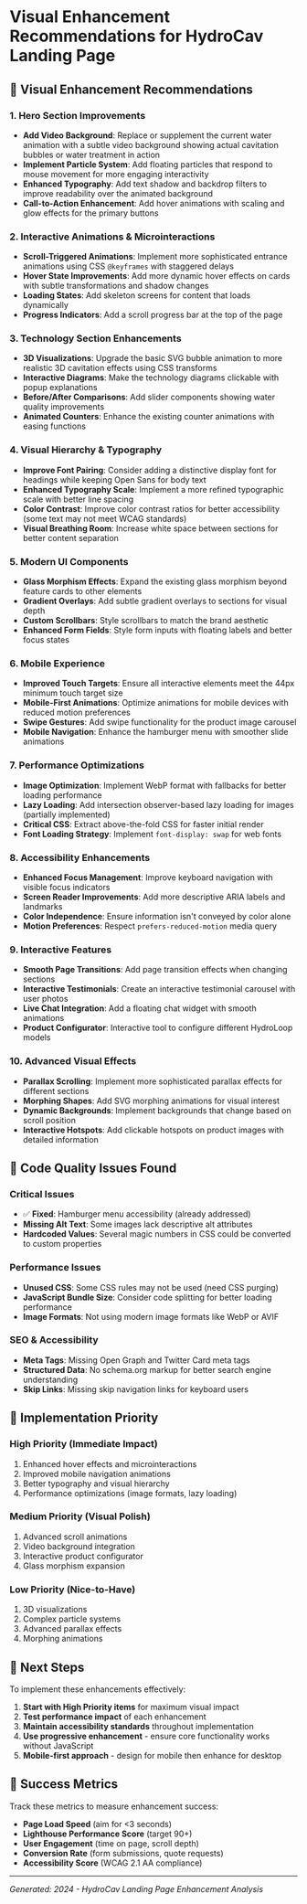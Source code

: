 # Visual Enhancement Recommendations for HydroCav Landing Page

## 🎨 **Visual Enhancement Recommendations**

### **1. Hero Section Improvements**
- **Add Video Background**: Replace or supplement the current water animation with a subtle video background showing actual cavitation bubbles or water treatment in action
- **Implement Particle System**: Add floating particles that respond to mouse movement for more engaging interactivity
- **Enhanced Typography**: Add text shadow and backdrop filters to improve readability over the animated background
- **Call-to-Action Enhancement**: Add hover animations with scaling and glow effects for the primary buttons

### **2. Interactive Animations & Microinteractions**
- **Scroll-Triggered Animations**: Implement more sophisticated entrance animations using CSS `@keyframes` with staggered delays
- **Hover State Improvements**: Add more dynamic hover effects on cards with subtle transformations and shadow changes
- **Loading States**: Add skeleton screens for content that loads dynamically
- **Progress Indicators**: Add a scroll progress bar at the top of the page

### **3. Technology Section Enhancements**
- **3D Visualizations**: Upgrade the basic SVG bubble animation to more realistic 3D cavitation effects using CSS transforms
- **Interactive Diagrams**: Make the technology diagrams clickable with popup explanations
- **Before/After Comparisons**: Add slider components showing water quality improvements
- **Animated Counters**: Enhance the existing counter animations with easing functions

### **4. Visual Hierarchy & Typography**
- **Improve Font Pairing**: Consider adding a distinctive display font for headings while keeping Open Sans for body text
- **Enhanced Typography Scale**: Implement a more refined typographic scale with better line spacing
- **Color Contrast**: Improve color contrast ratios for better accessibility (some text may not meet WCAG standards)
- **Visual Breathing Room**: Increase white space between sections for better content separation

### **5. Modern UI Components**
- **Glass Morphism Effects**: Expand the existing glass morphism beyond feature cards to other elements
- **Gradient Overlays**: Add subtle gradient overlays to sections for visual depth
- **Custom Scrollbars**: Style scrollbars to match the brand aesthetic
- **Enhanced Form Fields**: Style form inputs with floating labels and better focus states

### **6. Mobile Experience**
- **Improved Touch Targets**: Ensure all interactive elements meet the 44px minimum touch target size
- **Mobile-First Animations**: Optimize animations for mobile devices with reduced motion preferences
- **Swipe Gestures**: Add swipe functionality for the product image carousel
- **Mobile Navigation**: Enhance the hamburger menu with smoother slide animations

### **7. Performance Optimizations**
- **Image Optimization**: Implement WebP format with fallbacks for better loading performance
- **Lazy Loading**: Add intersection observer-based lazy loading for images (partially implemented)
- **Critical CSS**: Extract above-the-fold CSS for faster initial render
- **Font Loading Strategy**: Implement `font-display: swap` for web fonts

### **8. Accessibility Enhancements**
- **Enhanced Focus Management**: Improve keyboard navigation with visible focus indicators
- **Screen Reader Improvements**: Add more descriptive ARIA labels and landmarks
- **Color Independence**: Ensure information isn't conveyed by color alone
- **Motion Preferences**: Respect `prefers-reduced-motion` media query

### **9. Interactive Features**
- **Smooth Page Transitions**: Add page transition effects when changing sections
- **Interactive Testimonials**: Create an interactive testimonial carousel with user photos
- **Live Chat Integration**: Add a floating chat widget with smooth animations
- **Product Configurator**: Interactive tool to configure different HydroLoop models

### **10. Advanced Visual Effects**
- **Parallax Scrolling**: Implement more sophisticated parallax effects for different sections
- **Morphing Shapes**: Add SVG morphing animations for visual interest
- **Dynamic Backgrounds**: Implement backgrounds that change based on scroll position
- **Interactive Hotspots**: Add clickable hotspots on product images with detailed information

## 🔧 **Code Quality Issues Found**

### **Critical Issues**
- ✅ **Fixed**: Hamburger menu accessibility (already addressed)
- **Missing Alt Text**: Some images lack descriptive alt attributes
- **Hardcoded Values**: Several magic numbers in CSS could be converted to custom properties

### **Performance Issues**
- **Unused CSS**: Some CSS rules may not be used (need CSS purging)
- **JavaScript Bundle Size**: Consider code splitting for better loading performance
- **Image Formats**: Not using modern image formats like WebP or AVIF

### **SEO & Accessibility**
- **Meta Tags**: Missing Open Graph and Twitter Card meta tags
- **Structured Data**: No schema.org markup for better search engine understanding
- **Skip Links**: Missing skip navigation links for keyboard users

## 🚀 **Implementation Priority**

### **High Priority (Immediate Impact)**
1. Enhanced hover effects and microinteractions
2. Improved mobile navigation animations
3. Better typography and visual hierarchy
4. Performance optimizations (image formats, lazy loading)

### **Medium Priority (Visual Polish)**
1. Advanced scroll animations
2. Video background integration
3. Interactive product configurator
4. Glass morphism expansion

### **Low Priority (Nice-to-Have)**
1. 3D visualizations
2. Complex particle systems
3. Advanced parallax effects
4. Morphing animations

## 📝 **Next Steps**

To implement these enhancements effectively:

1. **Start with High Priority items** for maximum visual impact
2. **Test performance impact** of each enhancement
3. **Maintain accessibility standards** throughout implementation
4. **Use progressive enhancement** - ensure core functionality works without JavaScript
5. **Mobile-first approach** - design for mobile then enhance for desktop

## 🎯 **Success Metrics**

Track these metrics to measure enhancement success:
- **Page Load Speed** (aim for <3 seconds)
- **Lighthouse Performance Score** (target 90+)
- **User Engagement** (time on page, scroll depth)
- **Conversion Rate** (form submissions, quote requests)
- **Accessibility Score** (WCAG 2.1 AA compliance)

---

*Generated: 2024 - HydroCav Landing Page Enhancement Analysis* 